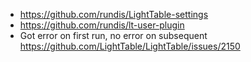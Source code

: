 - https://github.com/rundis/LightTable-settings
- https://github.com/rundis/lt-user-plugin
- Got error on first run, no error on subsequent https://github.com/LightTable/LightTable/issues/2150
